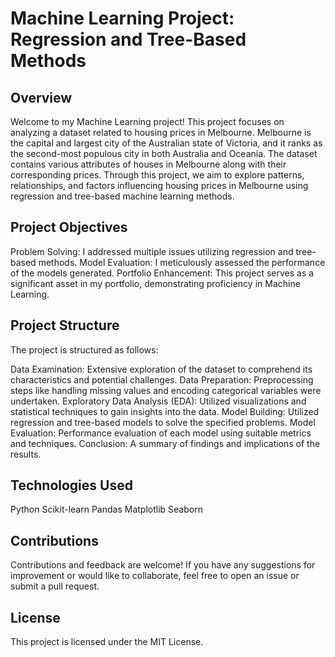 # Machine Learning Project: Regression and Tree-Based Methods

## Overview

Welcome to my Machine Learning project! This project focuses on analyzing a dataset related to housing prices in Melbourne. Melbourne is the capital and largest city of the Australian state of Victoria, and it ranks as the second-most populous city in both Australia and Oceania. The dataset contains various attributes of houses in Melbourne along with their corresponding prices. Through this project, we aim to explore patterns, relationships, and factors influencing housing prices in Melbourne using regression and tree-based machine learning methods.

## Project Objectives
Problem Solving: I addressed multiple issues utilizing regression and tree-based methods.
Model Evaluation: I meticulously assessed the performance of the models generated.
Portfolio Enhancement: This project serves as a significant asset in my portfolio, demonstrating proficiency in Machine Learning.

## Project Structure
The project is structured as follows:

Data Examination: Extensive exploration of the dataset to comprehend its characteristics and potential challenges.
Data Preparation: Preprocessing steps like handling missing values and encoding categorical variables were undertaken.
Exploratory Data Analysis (EDA): Utilized visualizations and statistical techniques to gain insights into the data.
Model Building: Utilized regression and tree-based models to solve the specified problems.
Model Evaluation: Performance evaluation of each model using suitable metrics and techniques.
Conclusion: A summary of findings and implications of the results.

## Technologies Used
Python
Scikit-learn
Pandas
Matplotlib
Seaborn

## Contributions
Contributions and feedback are welcome! If you have any suggestions for improvement or would like to collaborate, feel free to open an issue or submit a pull request.

## License
This project is licensed under the MIT License.
